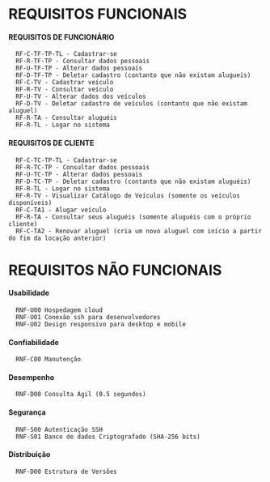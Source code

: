 # REQUISITOS FUNCIONAIS
#### REQUISITOS DE FUNCIONÁRIO
      RF-C-TF-TP-TL - Cadastrar-se
      RF-R-TF-TP - Consultar dados pessoais
      RF-U-TF-TP - Alterar dados pessoais
      RF-D-TF-TP - Deletar cadastro (contanto que não existam alugueis)
      RF-C-TV - Cadastrar veículo
      RF-R-TV - Consultar veículo
      RF-U-TV - Alterar dados dos veículos
      RF-D-TV - Deletar cadastro de veículos (contanto que não existam aluguel)
      RF-R-TA - Consultar aluguéis
      RF-R-TL - Logar no sistema
     
 #### REQUISITOS DE CLIENTE

      RF-C-TC-TP-TL - Cadastrar-se
      RF-R-TC-TP - Consultar dados pessoais
      RF-U-TC-TP - Alterar dados pessoais
      RF-D-TC-TP - Deletar cadastro (contanto que não existam aluguéis)
      RF-R-TL - Logar no sistema
      RF-R-TV - Visualizar Catálogo de Veículos (somente os veículos disponíveis)
      RF-C-TA1 - Alugar veículo
      RF-R-TA - Consultar seus aluguéis (somente aluguéis com o próprio cliente)
      RF-C-TA2 - Renovar aluguel (cria um novo aluguel com início a partir do fim da locação anterior)

# REQUISITOS NÃO FUNCIONAIS

#### Usabilidade
      RNF-U00 Hospedagem cloud
      RNF-U01 Conexão ssh para desenvolvedores
      RNF-U02 Design responsivo para desktop e mobile
      
#### Confiabilidade
      RNF-C00 Manutenção

#### Desempenho
      RNF-D00 Consulta Ágil (0.5 segundos)

#### Segurança
      RNF-S00 Autenticação SSH
      RNF-S01 Banco de dados Criptografado (SHA-256 bits)
      
#### Distribuição
      RNF-D00 Estrutura de Versões
